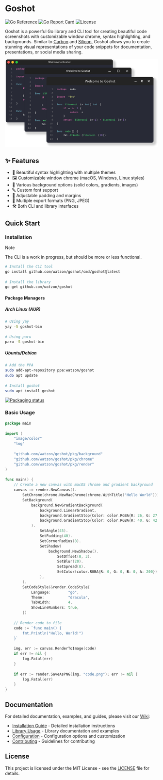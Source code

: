 # Goshot

<a href="https://pkg.go.dev/github.com/watzon/goshot"><img src="https://pkg.go.dev/badge/github.com/watzon/goshot.svg" alt="Go Reference"></a>
<a href="https://goreportcard.com/report/github.com/watzon/goshot"><img src="https://goreportcard.com/badge/github.com/watzon/goshot" alt="Go Report Card"></a>
<a href="LICENSE"><img src="https://img.shields.io/github/license/watzon/goshot" alt="License"></a>

Goshot is a powerful Go library and CLI tool for creating beautiful code screenshots with customizable window chrome, syntax highlighting, and backgrounds. Similar to [Carbon](https://carbon.now.sh) and [Silicon](https://github.com/Aloxaf/Silicon), Goshot allows you to create stunning visual representations of your code snippets for documentation, presentations, or social media sharing.

<div align="center">
    <img src=".github/example.png">
</div>


## ✨ Features

- 🎨 Beautiful syntax highlighting with multiple themes
- 🖼 Customizable window chrome (macOS, Windows, Linux styles)
- 🌈 Various background options (solid colors, gradients, images)
- 🔤 Custom font support
- 📏 Adjustable padding and margins
- 💾 Multiple export formats (PNG, JPEG)
- 🛠 Both CLI and library interfaces

## Quick Start

### Installation

> [!NOTE]  
> The CLI is a work in progress, but should be more or less functional.

```bash
# Install the CLI tool
go install github.com/watzon/goshot/cmd/goshot@latest

# Install the library
go get github.com/watzon/goshot
```

#### Package Managers

##### Arch Linux (AUR)
```bash
# Using yay
yay -S goshot-bin

# Using paru
paru -S goshot-bin
```

##### Ubuntu/Debian
```bash
# Add the PPA
sudo add-apt-repository ppa:watzon/goshot
sudo apt update

# Install goshot
sudo apt install goshot
```

[![Packaging status](https://repology.org/badge/vertical-allrepos/goshot.svg)](https://repology.org/project/goshot/versions)

### Basic Usage

```go
package main

import (
    "image/color"
    "log"

    "github.com/watzon/goshot/pkg/background"
    "github.com/watzon/goshot/pkg/chrome"
    "github.com/watzon/goshot/pkg/render"
)

func main() {
    // Create a new canvas with macOS chrome and gradient background
    canvas := render.NewCanvas().
        SetChrome(chrome.NewMacChrome(chrome.WithTitle("Hello World"))).
        SetBackground(
            background.NewGradientBackground(
                background.LinearGradient,
                background.GradientStop{Color: color.RGBA{R: 26, G: 27, B: 38, A: 255}, Position: 0},
                background.GradientStop{Color: color.RGBA{R: 40, G: 42, B: 54, A: 255}, Position: 1},
            ).
                SetAngle(45).
                SetPadding(40).
                SetCornerRadius(8).
                SetShadow(
                    background.NewShadow().
                        SetOffset(0, 3).
                        SetBlur(20).
                        SetSpread(8).
                        SetColor(color.RGBA{R: 0, G: 0, B: 0, A: 200}),
                ),
        ).
        SetCodeStyle(&render.CodeStyle{
            Language:        "go",
            Theme:           "dracula",
            TabWidth:        4,
            ShowLineNumbers: true,
        })

    // Render code to file
    code := `func main() {
        fmt.Println("Hello, World!")
    }`
    
    img, err := canvas.RenderToImage(code)
    if err != nil {
        log.Fatal(err)
    }
    
    if err := render.SaveAsPNG(img, "code.png"); err != nil {
        log.Fatal(err)
    }
}
```

## Documentation

For detailed documentation, examples, and guides, please visit our [Wiki](https://github.com/watzon/goshot/wiki):

- [Installation Guide](https://github.com/watzon/goshot/wiki/Installation) - Detailed installation instructions
- [Library Usage](https://github.com/watzon/goshot/wiki/Library-Usage) - Library documentation and examples
- [Configuration](https://github.com/watzon/goshot/wiki/Configuration) - Configuration options and customization
- [Contributing](https://github.com/watzon/goshot/wiki/Contributing) - Guidelines for contributing

## License

This project is licensed under the MIT License - see the [LICENSE](LICENSE) file for details.

